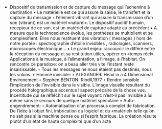- Dispositif de transmission et de capture du message qui l’achemine à destination
      • Le matérielle est ce qui assure la saisie, le transfert et la capture du message
          ◦ l’élément vibrant qui assure la transmission d’un son  (vibrant) est un matériel «naturel». Le dispositif auditif humain, récepteur de ce son, est un matériel de capture adapté au précédent 
              ▪ A mesure que la technoscience évolue, les prothèses se multiplient et se complexifient. Elles nous restituent des vibration ( messages ) hors de notre portée : spectrographie d’étoile invisibles , radiologies, scanners, microscopes électronique…
              ▪ Le grand enjeu: raccourcir le différé entre la réception du message et sa restitution utiles, opérer en «temps réel». Applications à la musique, à l’alimentation, a l’image, à l’habitat. On rencontre ce paradoxe: on a beau aller très vite l’instant reste insaisissable.
          ◦ Tous les messages ne nous étaient pas destinés, nous les volons.
      • Homme invisible:
          ◦ ALEXANDER: Head in a 4 Dimensional Environement
          ◦ Stephen BENTON: RindII,1977
          ◦ Rendre sensible l’implication de l’invisible dans le visible. L’image visuelle résultant du procédé holographique accentue l’aspect précaire de la chose vue. Incertitude qui se réfléchit sur le sujet voyant: n’est-il pas invisible à lui même sans le secours de quelque matériel spéculaire 
      • Auto-engendrement:
          ◦ Automatisation d’un processus complet de fabrication. De l’idée à l’objet fini, imbrication du logiciel et du «matériel» telle qu’on ne sait pas si la machine pense ou si l’esprit fabrique. La création résulte plutôt d’un état de haute complexité que d’un acte